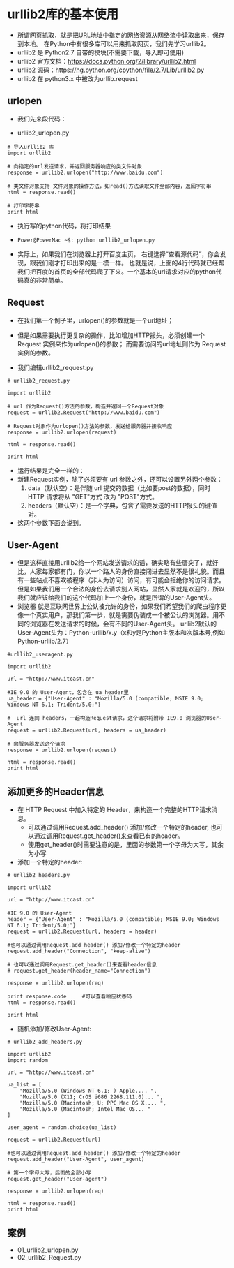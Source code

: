 # urllib2库的基本使用

- 所谓网页抓取，就是把URL地址中指定的网络资源从网络流中读取出来，保存到本地。 在Python中有很多库可以用来抓取网页，我们先学习urllib2。
- urllib2 是 Python2.7 自带的模块(不需要下载，导入即可使用)
- urllib2 官方文档：https://docs.python.org/2/library/urllib2.html
- urllib2 源码：https://hg.python.org/cpython/file/2.7/Lib/urllib2.py
- urllib2 在 python3.x 中被改为urllib.request

## urlopen

- 我们先来段代码：

- urllib2_urlopen.py

```python2
# 导入urllib2 库
import urllib2

# 向指定的url发送请求，并返回服务器响应的类文件对象
response = urllib2.urlopen("http://www.baidu.com")

# 类文件对象支持 文件对象的操作方法，如read()方法读取文件全部内容，返回字符串
html = response.read()

# 打印字符串
print html
```

- 执行写的python代码，将打印结果
- `Power@PowerMac ~$: python urllib2_urlopen.py`

- 实际上，如果我们在浏览器上打开百度主页， 右键选择“查看源代码”，你会发现，跟我们刚才打印出来的是一模一样。
  也就是说，上面的4行代码就已经帮我们把百度的首页的全部代码爬了下来。一个基本的url请求对应的python代码真的非常简单。
  
## Request

- 在我们第一个例子里，urlopen()的参数就是一个url地址；

- 但是如果需要执行更复杂的操作，比如增加HTTP报头，必须创建一个 Request 实例来作为urlopen()的参数；
  而需要访问的url地址则作为 Request 实例的参数。

- 我们编辑urllib2_request.py

```python2
# urllib2_request.py

import urllib2

# url 作为Request()方法的参数，构造并返回一个Request对象
request = urllib2.Request("http://www.baidu.com")

# Request对象作为urlopen()方法的参数，发送给服务器并接收响应
response = urllib2.urlopen(request)

html = response.read()

print html
```

- 运行结果是完全一样的：
- 新建Request实例，除了必须要有 url 参数之外，还可以设置另外两个参数：
    1. data（默认空）：是伴随 url 提交的数据（比如要post的数据），同时 HTTP 请求将从 "GET"方式 改为 "POST"方式。
    2. headers（默认空）：是一个字典，包含了需要发送的HTTP报头的键值对。
- 这两个参数下面会说到。

## User-Agent

- 但是这样直接用urllib2给一个网站发送请求的话，确实略有些唐突了，就好比，人家每家都有门，你以一个路人的身份直接闯进去显然不是很礼貌。而且有一些站点不喜欢被程序（非人为访问）访问，有可能会拒绝你的访问请求。但是如果我们用一个合法的身份去请求别人网站，显然人家就是欢迎的，所以我们就应该给我们的这个代码加上一个身份，就是所谓的User-Agent头。
- 浏览器 就是互联网世界上公认被允许的身份，如果我们希望我们的爬虫程序更像一个真实用户，那我们第一步，就是需要伪装成一个被公认的浏览器。用不同的浏览器在发送请求的时候，会有不同的User-Agent头。 urllib2默认的User-Agent头为：Python-urllib/x.y（x和y是Python主版本和次版本号,例如 Python-urllib/2.7）

```python2
#urllib2_useragent.py

import urllib2

url = "http://www.itcast.cn"

#IE 9.0 的 User-Agent，包含在 ua_header里
ua_header = {"User-Agent" : "Mozilla/5.0 (compatible; MSIE 9.0; Windows NT 6.1; Trident/5.0;"} 

#  url 连同 headers，一起构造Request请求，这个请求将附带 IE9.0 浏览器的User-Agent
request = urllib2.Request(url, headers = ua_header)

# 向服务器发送这个请求
response = urllib2.urlopen(request)

html = response.read()
print html
```

## 添加更多的Header信息

- 在 HTTP Request 中加入特定的 Header，来构造一个完整的HTTP请求消息。
    - 可以通过调用Request.add_header() 添加/修改一个特定的header, 也可以通过调用Request.get_header()来查看已有的header。
    - 使用get_header()时需要注意的是，里面的参数第一个字母为大写，其余为小写
- 添加一个特定的header:

```python2
# urllib2_headers.py

import urllib2

url = "http://www.itcast.cn"

#IE 9.0 的 User-Agent
header = {"User-Agent" : "Mozilla/5.0 (compatible; MSIE 9.0; Windows NT 6.1; Trident/5.0;"} 
request = urllib2.Request(url, headers = header)

#也可以通过调用Request.add_header() 添加/修改一个特定的header
request.add_header("Connection", "keep-alive")

# 也可以通过调用Request.get_header()来查看header信息
# request.get_header(header_name="Connection")

response = urllib2.urlopen(req)

print response.code     #可以查看响应状态码
html = response.read()

print html
```

- 随机添加/修改User-Agent:

```python2
# urllib2_add_headers.py

import urllib2
import random

url = "http://www.itcast.cn"

ua_list = [
    "Mozilla/5.0 (Windows NT 6.1; ) Apple.... ",
    "Mozilla/5.0 (X11; CrOS i686 2268.111.0)... ",
    "Mozilla/5.0 (Macintosh; U; PPC Mac OS X.... ",
    "Mozilla/5.0 (Macintosh; Intel Mac OS... "
]

user_agent = random.choice(ua_list)

request = urllib2.Request(url)

#也可以通过调用Request.add_header() 添加/修改一个特定的header
request.add_header("User-Agent", user_agent)

# 第一个字母大写，后面的全部小写
request.get_header("User-agent")

response = urllib2.urlopen(req)

html = response.read()
print html
```

## 案例

- 01_urllib2_urlopen.py
- 02_urllib2_Request.py